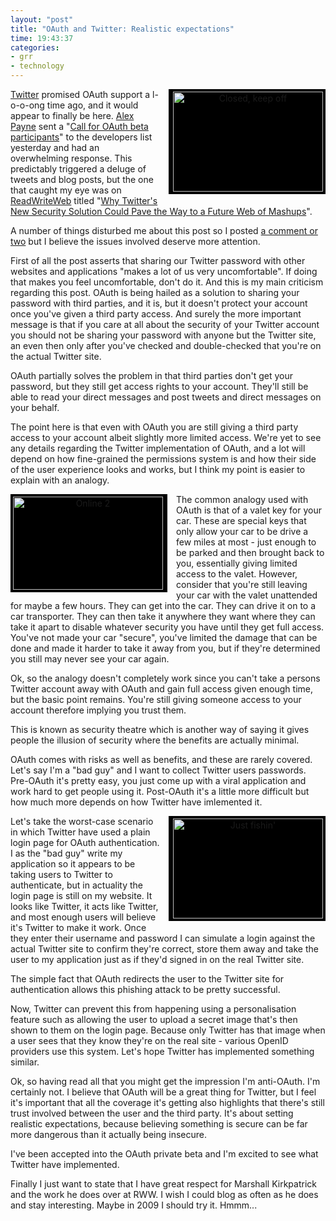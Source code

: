 ```yaml
---
layout: "post"
title: "OAuth and Twitter: Realistic expectations"
time: 19:43:37
categories:
- grr
- technology
---
```

<div style="float:right;background-color:black;color:white;padding:4px;margin-left:1em;margin-bottom:0.25em;text-align:center;"><a href="http://www.flickr.com/photos/7913872@N03/2964858067" title="View 'Closed, keep off' on Flickr.com"><img src="http://farm4.static.flickr.com/3144/2964858067_fc3af26d40_m.jpg" alt="Closed, keep off" border="0" width="240" height="160" align="right" /></a></div><a href="http://twitter.com/">Twitter</a> promised OAuth support a l-o-o-ong time ago, and it would appear to finally be here. <a href="http://al3x.net/">Alex Payne</a> sent a "<a href="http://groups.google.com/group/twitter-development-talk/browse_thread/thread/42486bd3d7d136d0/f0e89b742bf0033e?show_docid=f0e89b742bf0033e&pli=1">Call for OAuth beta participants</a>" to the developers list yesterday and had an overwhelming response. This predictably triggered a deluge of tweets and blog posts, but the one that caught my eye was on <a href="http://www.readwriteweb.com/">ReadWriteWeb</a> titled "<a href="http://www.readwriteweb.com/archives/why_twitters_new_oauth_matters.php">Why Twitter's New Security Solution Could Pave the Way to a Future Web of Mashups</a>".

A number of things disturbed me about this post so I posted <a href="http://www.readwriteweb.com/archives/why_twitters_new_oauth_matters.php#comment-124285">a comment or two</a> but I believe the issues involved deserve more attention.

First of all the post asserts that sharing our Twitter password with other websites and applications "makes a lot of us very uncomfortable". If doing that makes you feel uncomfortable, don't do it. And this is my main criticism regarding this post. OAuth is being hailed as a solution to sharing your password with third parties, and it is, but it doesn't protect your account once you've given a third party access. And surely the more important message is that if you care at all about the security of your Twitter account you should not be sharing your password with anyone but the Twitter site, an even then only after you've checked and double-checked that you're on the actual Twitter site.

OAuth partially solves the problem in that third parties don't get your password, but they still get access rights to your account. They'll still be able to read your direct messages and post tweets and direct messages on your behalf.

The point here is that even with OAuth you are still giving a third party access to your account albeit slightly more limited access. We're yet to see any details regarding the Twitter implementation of OAuth, and a lot will depend on how fine-grained the permissions system is and how their side of the user experience looks and works, but I think my point is easier to explain with an analogy.

<div style="float:left;background-color:black;color:white;padding:4px;margin-right:1em;margin-bottom:0.25em;text-align:center;"><a href="http://www.flickr.com/photos/7913872@N03/481929512" title="View 'Online 2' on Flickr.com"><img src="http://farm1.static.flickr.com/172/481929512_f76fa4d5c9_m.jpg" alt="Online 2" border="0" width="240" height="149" align="left" /></a></div>The common analogy used with OAuth is that of a valet key for your car. These are special keys that only allow your car to be drive a few miles at most - just enough to be parked and then brought back to you, essentially giving limited access to the valet. However, consider that you're still leaving your car with the valet unattended for maybe a few hours. They can get into the car. They can drive it on to a car transporter. They can then take it anywhere they want where they can take it apart to disable whatever security you have until they get full access. You've not made your car "secure", you've limited the damage that can be done and made it harder to take it away from you, but if they're determined you still may never see your car again.

Ok, so the analogy doesn't completely work since you can't take a persons Twitter account away with OAuth and gain full access given enough time, but the basic point remains. You're still giving someone access to your account therefore implying you trust them.

This is known as security theatre which is another way of saying it gives people the illusion of security where the benefits are actually minimal.

OAuth comes with risks as well as benefits, and these are rarely covered. Let's say I'm a "bad guy" and I want to collect Twitter users passwords. Pre-OAuth it's pretty easy, you just come up with a viral application and work hard to get people using it. Post-OAuth it's a little more difficult but how much more depends on how Twitter have imlemented it.

<div style="float:right;background-color:black;color:white;padding:4px;margin-left:1em;margin-bottom:0.25em;text-align:center;"><a href="http://www.flickr.com/photos/7913872@N03/2965707606" title="View 'Just fishin'' on Flickr.com"><img src="http://farm4.static.flickr.com/3014/2965707606_ab1b2255fc_m.jpg" alt="Just fishin'" border="0" width="240" height="160" align="right" /></a></div> Let's take the worst-case scenario in which Twitter have used a plain login page for OAuth authentication. I as the "bad guy" write my application so it appears to be taking users to Twitter to authenticate, but in actuality the login page is still on my website. It looks like Twitter, it acts like Twitter, and most enough users will believe it's Twitter to make it work. Once they enter their username and password I can simulate a login against the actual Twitter site to confirm they're correct, store them away and take the user to my application just as if they'd signed in on the real Twitter site.

The simple fact that OAuth redirects the user to the Twitter site for authentication allows this phishing attack to be pretty successful.

Now, Twitter can prevent this from happening using a personalisation feature such as allowing the user to upload a secret image that's then shown to them on the login page. Because only Twitter has that image when a user sees that they know they're on the real site - various OpenID providers use this system. Let's hope Twitter has implemented something similar.

Ok, so having read all that you might get the impression I'm anti-OAuth. I'm certainly not. I believe that OAuth will be a great thing for Twitter, but I feel it's important that all the coverage it's getting also highlights that there's still trust involved between the user and the third party. It's about setting realistic expectations, because believing something is secure can be far more dangerous than it actually being insecure.

I've been accepted into the OAuth private beta and I'm excited to see what Twitter have implemented.

Finally I just want to state that I have great respect for Marshall Kirkpatrick and the work he does over at RWW. I wish I could blog as often as he does and stay interesting. Maybe in 2009 I should try it. Hmmm...